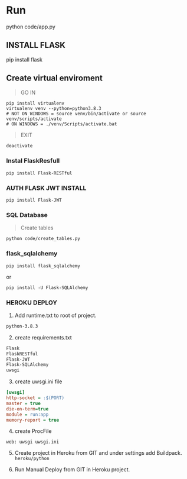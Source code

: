 # Run
python code/app.py
## INSTALL FLASK
pip install flask

## Create virtual enviroment
> GO IN
```
pip install virtualenv
virtualenv venv --python=python3.8.3
# NOT ON WINDOWS = source venv/bin/activate or source venv/scripts/activate
# ON WINDOWS = ./venv/Scripts/activate.bat
```
> EXIT
```bash
deactivate
```
### Instal FlaskResfull
```
pip install Flask-RESTful
```

### AUTH FLASK JWT INSTALL
```
pip install Flask-JWT
```

### SQL Database
> Create tables
```
python code/create_tables.py
```

### flask_sqlalchemy
```
pip install flask_sqlalchemy
```
or 
```
pip install -U Flask-SQLAlchemy
```

### HEROKU DEPLOY
1. Add runtime.txt to root of project.
```txt
python-3.8.3
```
2. create requirements.txt
```txt
Flask
FlaskRESTful
Flask-JWT
Flask-SQLAlchemy
uwsgi
```
3. create uwsgi.ini file
```ini
[uwsgi]
http-socket = :$(PORT)
master = true
die-on-term=true
module = run:app
memory-report = true
```
4. create ProcFile
```ProcFile
web: uwsgi uwsgi.ini
```

5. Create project in Heroku from GIT and under settings add Buildpack. `heroku/python`

6. Run Manual Deploy from GIT in Heroku project.